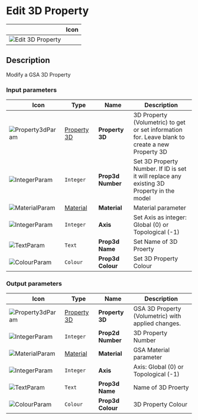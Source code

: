 # Edit 3D Property
<!--- This file has been auto-generated, do not change it manually! Edit the generator here: https://github.com/arup-group/GSA-Grasshopper/tree/main/DocsGeneration --->

|<img width="150"/> Icon |
| ----------- |
|![Edit 3D Property](./images/Edit3dProperty.png) |

## Description

Modify a GSA 3D Property

### Input parameters

|<img width="20"/> Icon |<img width="200"/> Type |<img width="200"/> Name |<img width="1000"/> Description |
| ----------- | ----------- | ----------- | ----------- |
|![Property3dParam](./images/Property3dParam.png) |[Property 3D](gsagh-property-3d-parameter.md) |**Property 3D** |3D Property (Volumetric) to get or set information for. Leave blank to create a new Property 3D |
|![IntegerParam](./images/IntegerParam.png) |`Integer` |**Prop3d Number** |Set 3D Property Number. If ID is set it will replace any existing 3D Property in the model |
|![MaterialParam](./images/MaterialParam.png) |[Material](gsagh-material-parameter.md) |**Material** |Material parameter |
|![IntegerParam](./images/IntegerParam.png) |`Integer` |**Axis** |Set Axis as integer: Global (0) or Topological (-1) |
|![TextParam](./images/TextParam.png) |`Text` |**Prop3d Name** |Set Name of 3D Proerty |
|![ColourParam](./images/ColourParam.png) |`Colour` |**Prop3d Colour** |Set 3D Property Colour |

### Output parameters

|<img width="20"/> Icon |<img width="200"/> Type |<img width="200"/> Name |<img width="1000"/> Description |
| ----------- | ----------- | ----------- | ----------- |
|![Property3dParam](./images/Property3dParam.png) |[Property 3D](gsagh-property-3d-parameter.md) |**Property 3D** |GSA 3D Property (Volumetric) with applied changes. |
|![IntegerParam](./images/IntegerParam.png) |`Integer` |**Prop2d Number** |3D Property Number |
|![MaterialParam](./images/MaterialParam.png) |[Material](gsagh-material-parameter.md) |**Material** |GSA Material parameter |
|![IntegerParam](./images/IntegerParam.png) |`Integer` |**Axis** |Axis: Global (0) or Topological (-1) |
|![TextParam](./images/TextParam.png) |`Text` |**Prop3d Name** |Name of 3D Proerty |
|![ColourParam](./images/ColourParam.png) |`Colour` |**Prop3d Colour** |3D Property Colour |
